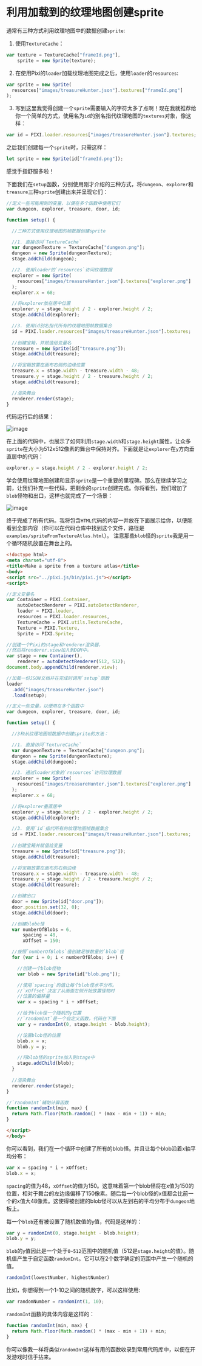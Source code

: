 # 利用加载到的纹理地图创建sprite

通常有三种方式利用纹理地图中的数据创建`sprite`:

1. 使用`TextureCache`：

```js
var texture = TextureCache["frameId.png"],
    sprite = new Sprite(texture);
```

2. 在使用Pixi的`loader`加载纹理地图完成之后，使用`loader`的`resources`:

```js
var sprite = new Sprite(
  resources["images/treasureHunter.json"].textures["frameId.png"]
);
```

3. 写到这里我觉得创建一个`sprite`需要输入的字符太多了点啊！现在我就推荐给你一个简单的方式，使用名为`id`的别名指代纹理地图的`textures`对象，像这样：

```js
var id = PIXI.loader.resources["images/treasureHunter.json"].textures; 
```

之后我们创建每一个`sprite`时，只需这样：

```js
let sprite = new Sprite(id["frameId.png"]);
```
感觉手指舒服多啦！

下面我们在`setup`函数，分别使用刚才介绍的三种方式，将`dungeon`、`explorer`和`treasure`三种`sprite`创建出来并呈现它们：

```js
//定义一些可能用到的变量，以便在多个函数中使用它们
var dungeon, explorer, treasure, door, id;

function setup() {

  //三种方式使用纹理地图的帧数据创建sprite

  //1. 直接访问`TextureCache`
  var dungeonTexture = TextureCache["dungeon.png"];
  dungeon = new Sprite(dungeonTexture);
  stage.addChild(dungeon);

  //2. 使用loader的`resources`访问纹理数据
  explorer = new Sprite(
    resources["images/treasureHunter.json"].textures["explorer.png"]
  );
  explorer.x = 68;

  //将explorer放在居中位置
  explorer.y = stage.height / 2 - explorer.height / 2;
  stage.addChild(explorer);

  //3. 使用id别名指代所有的纹理地图帧数据集合
  id = PIXI.loader.resources["images/treasureHunter.json"].textures; 
  
  //创建宝箱，并赋值给变量名
  treasure = new Sprite(id["treasure.png"]);
  stage.addChild(treasure);

  //将宝箱放置在画布右侧的边缘位置
  treasure.x = stage.width - treasure.width - 48;
  treasure.y = stage.height / 2 - treasure.height / 2;
  stage.addChild(treasure);

  //渲染舞台
  renderer.render(stage);
}
```

代码运行后的结果：

![image](https://raw.githubusercontent.com/kittykatattack/learningPixi/master/examples/images/screenshots/13.png)

在上面的代码中，也展示了如何利用`stage.width`和`stage.height`属性，让众多`sprite`在大小为512x512像素的舞台中保持对齐。下面就是让`explorer`在`y`方向垂直居中的代码：

```js
explorer.y = stage.height / 2 - explorer.height / 2;
```

学会使用纹理地图创建和显示`sprite`是一个重要的里程碑。那么在继续学习之前，让我们补充一些代码，把剩余的`sprite`创建完成。你将看到，我们增加了`blob`怪物和出口，这样也就完成了一个场景：

![image](https://raw.githubusercontent.com/kittykatattack/learningPixi/master/examples/images/screenshots/14.png)

终于完成了所有代码。我将包含`HTML`代码的内容一并放在下面展示给你，以便能看到全部内容（你可以在代码仓库中找到这个文件，路径是`examples/spriteFromTextureAtlas.html`）。
注意那些`blob`怪的`sprite`我是用一个循环随机放置在舞台上的。

```html
<!doctype html>
<meta charset="utf-8">
<title>Make a sprite from a texture atlas</title>
<body>
<script src="../pixi.js/bin/pixi.js"></script>
<script>

//定义变量名
var Container = PIXI.Container,
    autoDetectRenderer = PIXI.autoDetectRenderer,
    loader = PIXI.loader,
    resources = PIXI.loader.resources,
    TextureCache = PIXI.utils.TextureCache,
    Texture = PIXI.Texture,
    Sprite = PIXI.Sprite;

//创建一个Pixi的stage和renderer渲染器，
//然后将renderer.view加入到DOM中。
var stage = new Container(),
    renderer = autoDetectRenderer(512, 512);
document.body.appendChild(renderer.view);

//加载一份JSON文档并在完成时调用`setup`函数
loader
  .add("images/treasureHunter.json")
  .load(setup);

//定义一些变量，以便用在多个函数中
var dungeon, explorer, treasure, door, id;

function setup() {

  //3种从纹理地图帧数据中创建sprite的方法：

  //1. 直接访问`TextureCache`
  var dungeonTexture = TextureCache["dungeon.png"];
  dungeon = new Sprite(dungeonTexture);
  stage.addChild(dungeon);

  //2. 通过loader对象的`resources`访问纹理数据
  explorer = new Sprite(
    resources["images/treasureHunter.json"].textures["explorer.png"]
  );
  explorer.x = 68;

  //将explorer垂直居中
  explorer.y = stage.height / 2 - explorer.height / 2;
  stage.addChild(explorer);

  //3. 使用`id`指代所有的纹理地图帧数据集合
  id = PIXI.loader.resources["images/treasureHunter.json"].textures; 
  
  //创建宝箱并赋值给变量
  treasure = new Sprite(id["treasure.png"]);
  stage.addChild(treasure);

  //将宝箱放置在画布的右侧边缘
  treasure.x = stage.width - treasure.width - 48;
  treasure.y = stage.height / 2 - treasure.height / 2;
  stage.addChild(treasure);

  //创建出口
  door = new Sprite(id["door.png"]); 
  door.position.set(32, 0);
  stage.addChild(door);

  //创建blobe怪
  var numberOfBlobs = 6,
      spacing = 48,
      xOffset = 150;

  //按照`numberOfBlobs`值创建足够数量的`blob`怪
  for (var i = 0; i < numberOfBlobs; i++) {

    //创建一个blob怪物
    var blob = new Sprite(id["blob.png"]);

    //使用`spacing`的值让每个blob怪水平分布。
    //`xOffset`决定了从画面左侧开始放置怪物时
    //位置的偏移量
    var x = spacing * i + xOffset;

    //给予blob怪一个随机的y位置
    //`randomInt`是一个自定义函数，代码在下面
    var y = randomInt(0, stage.height - blob.height);

    //设置blob怪的位置
    blob.x = x;
    blob.y = y;

    //将blob怪的sprite加入到stage中
    stage.addChild(blob);
  }
 
  //渲染舞台  
  renderer.render(stage);
}

//`randomInt`辅助计算函数
function randomInt(min, max) {
  return Math.floor(Math.random() * (max - min + 1)) + min;
}

</script>
</body>
```

你可以看到，我们在一个循环中创建了所有的blob怪。并且让每个blob沿着x轴平均分布：

```js
var x = spacing * i + xOffset;
blob.x = x;
```

`spacing`的值为48，`xOffset`的值为150。这意味着第一个blob怪将在x值为150的位置，相对于舞台的左边缘偏移了150像素。随后每一个blob怪的x值都会比前一个的x值大48像素。这使得被创建的blob怪可以从左到右的平均分布于`dungeon`地板上。

每一个`blob`还有被设置了随机数值的`y`值，代码是这样的：

```js
var y = randomInt(0, stage.height - blob.height);
blob.y = y;
```

`blob`的`y`值因此是一个处于`0~512`范围中的随机值（512是`stage.height`的值）。随机值产生于自定函数`randomInt`。它可以在2个数字确定的范围中产生一个随机的值。

```js
randomInt(lowestNumber, highestNumber)
```
比如，你想得到一个1-10之间的随机数字，可以这样使用:

```js
var randomNumber = randomInt(1, 10);
```
`randomInt`函数的具体内容是这样的：

```js
function randomInt(min, max) {
  return Math.floor(Math.random() * (max - min + 1)) + min;
}
```

你可以像我一样将类似`randomInt`这样有用的函数收录到常用代码库中，以便在开发游戏时信手拈来。

